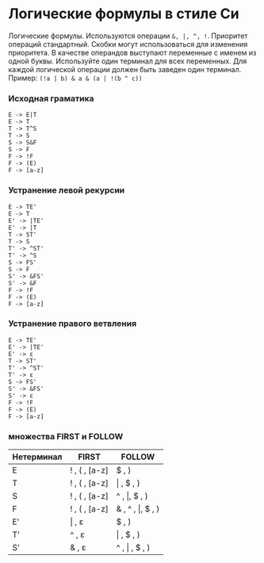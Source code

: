 # Логические формулы в стиле Си

Логические формулы. Используются операции `&, |, ^, !`. Приоритет операций стандартный. Скобки могут использоваться для изменения
приоритета.
В качестве операндов выступают переменные с именем из одной буквы. Используйте один терминал для всех переменных. Для каждой логической операции должен быть заведен один терминал.
Пример: `(!a | b) & a & (a | !(b ^ c))`

### Исходная граматика
    E -> E|T
    E -> T
    T -> T^S
    T -> S
    S -> S&F
    S -> F
    F -> !F
    F -> (E)
    F -> [a-z]

### Устранение левой рекурсии
    E -> TE'
    E -> T
    E' -> |TE'
    E' -> |T
    T -> ST'
    T -> S
    T' -> ^ST'
    T' -> ^S
    S -> FS'
    S -> F
    S' -> &FS'
    S' -> &F
    F -> !F
    F -> (E)
    F -> [a-z]

### Устранение правого ветвления
    E -> TE'
    E' -> |TE'
    E' -> ε
    T -> ST'
    T' -> ^ST'
    T' -> ε
    S -> FS'
    S' -> &FS'
    S' -> ε
    F -> !F
    F -> (E)
    F -> [a-z]

### множества FIRST и FOLLOW 
Нетерминал | FIRST | FOLLOW
--- | --- | ---
E | ! , ( , \[a-z\] | $ , )
T | ! , ( , \[a-z\] | &#124; , $ , )
S | ! , ( , \[a-z\] | ^ , &#124;, $ , )
F | ! , ( , \[a-z\] | & , ^ , &#124;, $ , )
E' | &#124; , &#949; | $ , )
T' | ^ , &#949; | &#124; , $ , )
S' | & , &#949; | ^ , &#124; , $ , )
